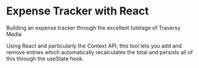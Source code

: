 # Expense Tracker with React

Building an expense tracker through the excellent tutelage of Traversy Media

Using React and particularly the Context API, this tool lets you add and remove entries which automatically recalculates the total and persists all of this through the useState hook.